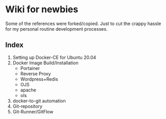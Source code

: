 # Wiki for newbies
Some of the references were forked/copied. Just to cut the crappy hassle for my personal routine development processes.

## Index

1. Setting up Docker-CE for Ubuntu 20.04
2. Docker Image Build/Installation
   - Portainer
   - Reverse Proxy
   - Wordpress+Redis
   - OJS
   - apache
   - ols
4. docker-to-git automation
5. Git-repository
6. Git-Runner/GitFlow

  
  
